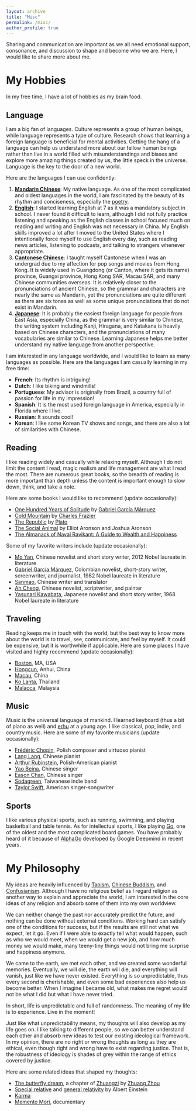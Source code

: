 ```yaml
---
layout: archive
title: "Misc"
permalink: /misc/
author_profile: true
---
```

Sharing and communication are important as we all need emotional support, consonance, and discussion to shape and become who we are. Here, I would like to share more about me.


# My Hobbies #
In my free time, I have a lot of hobbies as my brain food.

## Language ##
I am a big fan of languages. Culture represents a group of human beings, while language represents a type of culture. Research shows that learning a foreign language is beneficial for mental activities. Getting the hang of a language can help us understand more about our fellow human beings rather than live in a world filled with misunderstandings and biases and explore more amazing things created by us, the little speck in the universe. Language is the key to the door of a new world. 

Here are the languages I can use confidently:
1. [**Mandarin Chinese**](https://en.wikipedia.org/wiki/Mandarin_Chinese): My native language. As one of the most complicated and oldest languages in the world, I am fascinated by the beauty of its rhythm and conciseness, especially the [poetry](https://en.wikipedia.org/wiki/Chinese_poetry).
2. [**English**](https://en.wikipedia.org/wiki/English_language): I started learning English at 7 as it was a mandatory subject in school. I never found it difficult to learn, although I did not fully practice listening and speaking as the English classes in school focused much on reading and writing and English was not necessary in China. My English skills improved a lot after I moved to the United States where I intentionally force myself to use English every day, such as reading news articles, listening to podcasts, and talking to strangers whenever appropriate.
3. [**Cantonese Chinese**](https://en.wikipedia.org/wiki/Cantonese): I taught myself Cantonese when I was an undergrad due to my affection for pop songs and movies from Hong Kong. It is widely used in Guangdong (or Canton, where it gets its name) province, Guangxi province, Hong Kong SAR, Macau SAR, and many Chinese communities overseas. It is relatively closer to the pronunciations of ancient Chinese, so the grammar and characters are nearly the same as Mandarin, yet the pronunciations are quite different as there are six tones as well as some unique pronunciations  that do not exist in Mandarin.
4. [**Japanese**](https://en.wikipedia.org/wiki/Japanese_language): It is probably the easiest foreign language for people from East Asia, especially China, as the grammar is very similar to Chinese, the writing system including Kanji, Hiragana, and Katakana is heavily based on Chinese characters, and the pronunciations of many vocabularies are similar to Chinese. Learning Japanese helps me better understand my native language from another perspective. 

I am interested in any language worldwide, and I would like to learn as many languages as possible. Here are the languages I am casually learning in my free time:
* **French**: Its rhythm is intriguing!
* **Dutch**: I like biking and windmills!
* **Portuguese**: My advisor is originally from Brazil, a country full of passion for life in my impression! 
* **Spanish**: It is the most used foreign language in America, especially in Florida where I live. 
* **Russian**: It sounds cool!
* **Korean**: I like some Korean TV shows and songs, and there are also a lot of similarities with Chinese.


## Reading ##
I like reading widely and casually while relaxing myself. Although I do not limit the content I read, magic realism and life management are what I read the most. There are numerous great books, so the breadth of reading is more important than depth unless the content is important enough to slow down, think, and take a note. 

Here are some books I would like to recommend (update occasionally):
* [One Hundred Years of Solitude](https://en.wikipedia.org/wiki/One_Hundred_Years_of_Solitude) by [Gabriel García Márquez](https://en.wikipedia.org/wiki/Gabriel_Garc%C3%ADa_M%C3%A1rquez)
* [Cold Mountain](https://en.wikipedia.org/wiki/Cold_Mountain_(novel)) by [Charles Frazier](https://en.wikipedia.org/wiki/Charles_Frazier)
* [The Republic](https://en.wikipedia.org/wiki/Republic_(Plato)) by [Plato](https://en.wikipedia.org/wiki/Plato)
* [The Social Animal](https://www.amazon.com/Social-Animal-Elliot-Aronson/dp/1464144184) by Elliot Aronson and Joshua Aronson
* [The Almanack of Naval Ravikant: A Guide to Wealth and Happiness](https://www.navalmanack.com/)

Some of my favorite writers include (update occasionally):
* [Mo Yan](https://en.wikipedia.org/wiki/Mo_Yan), Chinese novelist and short story writer, 2012 Nobel laureate in literature
* [Gabriel García Márquez](https://en.wikipedia.org/wiki/Gabriel_Garc%C3%ADa_M%C3%A1rquez), Colombian novelist, short-story writer, screenwriter, and journalist, 1982 Nobel laureate in literature
* [Sanmao](https://en.wikipedia.org/wiki/Sanmao_(writer)), Chinese writer and translator
* [Ah Cheng](https://en.wikipedia.org/wiki/Ah_Cheng), Chinese novelist, scriptwriter, and painter
* [Yasunari Kawabata](https://en.wikipedia.org/wiki/Yasunari_Kawabata), Japanese novelist and short story writer, 1968 Nobel laureate in literature


## Traveling ##
Reading keeps me in touch with the world, but the best way to know more about the world is to travel, see, communicate, and feel by myself. It could be expensive, but it is worthwhile if applicable. 
Here are some places I have visited and highly recommend (update occasionally):
* [Boston](https://www.meetboston.com/), MA, USA
* [Hongcun](https://whc.unesco.org/en/list/1002/), Anhui, China
* [Macau](https://www.macaotourism.gov.mo/en/), China
* [Ko Lanta](https://www.kolanta.net/), Thailand
* [Malacca](https://www.melaka-tourism.com/), Malaysia


## Music ##
Music is the universal language of mankind. I learned keyboard (thus a bit of piano as well) and [erhu](https://en.wikipedia.org/wiki/Erhu) at a young age. I like classical, pop, indie, and country music. Here are some of my favorite musicians (update occasionally):
* [Frédéric Chopin](https://en.wikipedia.org/wiki/Fr%C3%A9d%C3%A9ric_Chopin), Polish composer and virtuoso pianist
* [Lang Lang](https://www.youtube.com/watch?v=j0tK9F_6g2w), Chinese pianist
* [Arthur Rubinstein](https://www.youtube.com/watch?v=ttLRonyyMak), Polish-American pianist
* [Yao Beina](https://www.youtube.com/watch?v=h8MjP2t1zXw), Chinese singer
* [Eason Chan](https://www.youtube.com/watch?v=4cSRZbW-0Nc), Chinese singer
* [Sodagreen](https://www.youtube.com/watch?v=cuEja-aL1Uk), Taiwanese indie band
* [Taylor Swift](https://www.youtube.com/watch?v=jYa1eI1hpDE), American singer-songwriter


## Sports ##
I like various physical sports, such as running, swimming, and playing basketball and table tennis. As for intellectual sports, I like playing [Go](https://en.wikipedia.org/wiki/Go_(game)), one of the oldest and the most complicated board games. You have probably heard of it because of [AlphaGo](https://www.youtube.com/watch?v=WXuK6gekU1Y) developed by Google Deepmind in recent years. 



# My Philosophy #
My ideas are heavily influenced by [Taoism](https://en.wikipedia.org/wiki/Taoism), [Chinese Buddism](https://en.wikipedia.org/wiki/Chinese_Buddhism), and [Confusianism](https://en.wikipedia.org/wiki/Confucianism). Although I have no religious belief as I regard religion as another way to explain and appreciate the world, I am interested in the core ideas of any religion and absorb some of them into my own worldview.

We can neither change the past nor accurately predict the future, and nothing can be done without external conditions. Working hard can satisfy one of the conditions for success, but if the results are still not what we expect, let it go. Even if I were able to exactly tell what would happen, such as who we would meet, when we would get a new job, and how much money we would make, many teeny-tiny things would not bring me surprise and happiness anymore. 

We came to the earth, we met each other, and we created some wonderful memories. Eventually, we will die, the earth will die, and everything will vanish, just like we have never existed. Everything is so unpredictable, thus every second is cherishable, and even some bad experiences also help us become better. When I imagine I became old, what makes me regret would not be what I did but what I have never tried. 

In short, life is unpredictable and full of randomness. The meaning of my life is to experience. Live in the moment!

Just like what unpredictability means, my thoughts will also develop as my life goes on. I like talking to different people, so we can better understand each other and absorb new ideas to test our existing ideological framework. In my opinion, there are no right or wrong thoughts as long as they are ethical, even though right and wrong have to exist regarding justice. That is, the robustness of ideology is shades of grey within the range of ethics covered by justice. 

Here are some related ideas that shaped my thoughts:
* [The butterfly dream](https://en.wikipedia.org/wiki/Zhuangzi_(book)#%22The_Butterfly_Dream%22), a chapter of [Zhuangzi](https://en.wikipedia.org/wiki/Zhuangzi_(book)) by [Zhuang Zhou](https://en.wikipedia.org/wiki/Zhuang_Zhou)
* [Special relative](https://en.wikipedia.org/wiki/Special_relativity) and [general relativity](https://en.wikipedia.org/wiki/General_relativity) by Albert Einstein
* [Karma](https://en.wikipedia.org/wiki/Karma)
* [Memento Mori](https://www.imdb.com/title/tt6181962/), documentary
